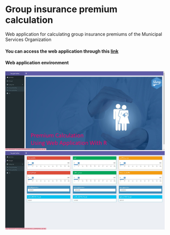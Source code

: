 # Group insurance premium calculation
Web application for calculating group insurance premiums of the Municipal Services Organization

#### You can access the web application through this [link](https://abbasdidar5017.shinyapps.io/RATING_DASHBOARD3/)

#### Web application environment
![](https://github.com/AbbasDidar/AbbasDidar-Group-insurance-premium-calculation/blob/8e8d94acdf16fcba460f8134fee06a0478234dce/www/Screenshot_1.jpg)
![](https://github.com/AbbasDidar/AbbasDidar-Group-insurance-premium-calculation/blob/8e8d94acdf16fcba460f8134fee06a0478234dce/www/Screenshot_2.jpg)



